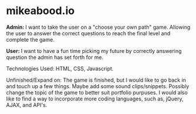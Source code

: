 # mikeabood.io

<strong> Admin: </strong> I want to take the user on a "choose your own path" game. Allowing the user
       to answer the correct questions to reach the final level and complete the game.

<strong> User: </strong> I want to have a fun time picking my future by correctly answering question the
      admin has set forth for me. 

Technologies Used: HTML, CSS, Javascript. 

Unfinished/Expand on: The game is finished, but I would like to go back in and touch up a few things. Maybe add some sound clips/snippets. Possibly change the topic of the game to better suit portfolio purpuses. I would also like to find a way to incorporate more coding languages, such as, jQuery, AJAX, and API's.

[wireframe]: https://github.com/mikeabood/mikeabood.io/blob/master/images/wireframe/wireframe.jpg "WF Title Text 2"
